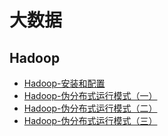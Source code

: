 # 大数据

## Hadoop
* [Hadoop-安装和配置](./2020-06/2020-06-08/Hadoop-安装和配置.md)
* [Hadoop-伪分布式运行模式（一）](./2020-06/2020-06-08/Hadoop-伪分布式运行模式（一）.md)
* [Hadoop-伪分布式运行模式（二）](./2020-06/2020-06-08/Hadoop-伪分布式运行模式（二）.md)
* [Hadoop-伪分布式运行模式（三）](./2020-06/2020-06-09/Hadoop-伪分布式运行模式（三）.md)